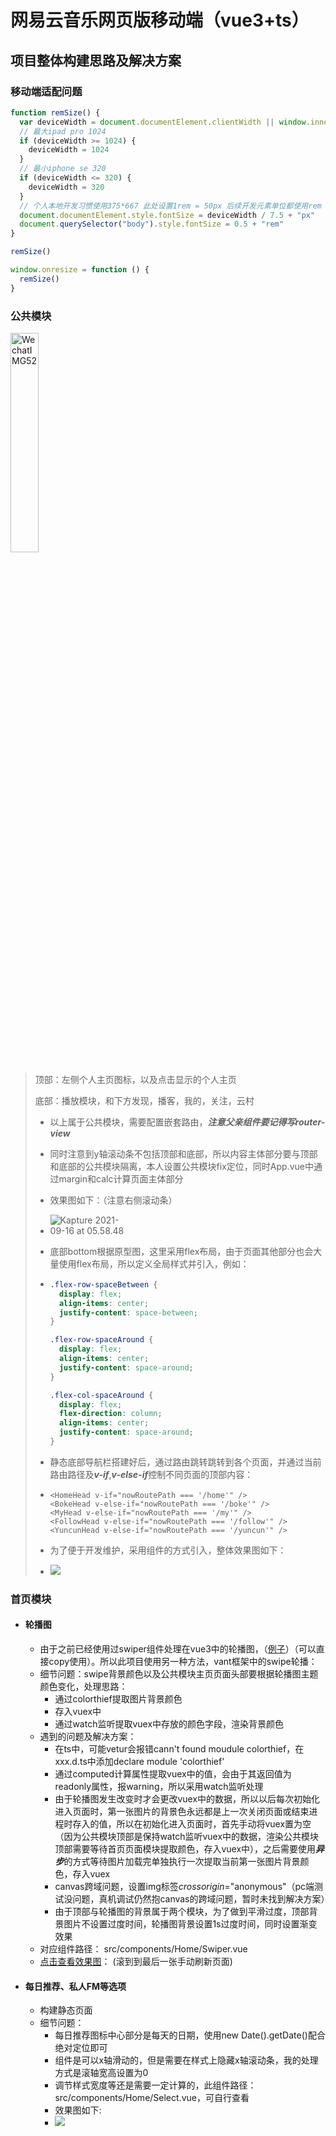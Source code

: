 # 网易云音乐网页版移动端（vue3+ts）

## 项目整体构建思路及解决方案

### 移动端适配问题

```javascript
function remSize() {
  var deviceWidth = document.documentElement.clientWidth || window.innerWidth
  // 最大ipad pro 1024
  if (deviceWidth >= 1024) {
    deviceWidth = 1024
  }
  // 最小iphone se 320
  if (deviceWidth <= 320) {
    deviceWidth = 320
  }
  // 个人本地开发习惯使用375*667 此处设置1rem = 50px 后续开发元素单位都使用rem
  document.documentElement.style.fontSize = deviceWidth / 7.5 + "px"
  document.querySelector("body").style.fontSize = 0.5 + "rem"
}

remSize()

window.onresize = function () {
  remSize()
}
```



### 公共模块

<img src="http://luckydog314.ltd:8080/pic/home.jpeg" alt="WechatIMG52" style="width: 30%;" />

> 顶部：左侧个人主页图标，以及点击显示的个人主页
>
> 底部：播放模块，和下方发现，播客，我的，关注，云村
>
> - 以上属于公共模块，需要配置嵌套路由，***注意父亲组件要记得写router-view***
> - 同时注意到y轴滚动条不包括顶部和底部，所以内容主体部分要与顶部和底部的公共模块隔离，本人设置公共模块fix定位，同时App.vue中通过margin和calc计算页面主体部分
> - 效果图如下：（注意右侧滚动条）
> - <img src="http://luckydog314.ltd:8080/pic/homeDemo.gif" alt="Kapture 2021-09-16 at 05.58.48" style="max-width:30%;" />
>
> - 底部bottom根据原型图，这里采用flex布局，由于页面其他部分也会大量使用flex布局，所以定义全局样式并引入，例如：
>
> - ```css
>   .flex-row-spaceBetween {
>     display: flex;
>     align-items: center;
>     justify-content: space-between;
>   }
>   
>   .flex-row-spaceAround {
>     display: flex;
>     align-items: center;
>     justify-content: space-around;
>   }
>   
>   .flex-col-spaceAround {
>     display: flex;
>     flex-direction: column;
>     align-items: center;
>     justify-content: space-around;
>   }
>   ```
>
> - 静态底部导航栏搭建好后，通过路由跳转跳转到各个页面，并通过当前路由路径及***v-if***,***v-else-if***控制不同页面的顶部内容：
>
> - ```vue
>   <HomeHead v-if="nowRoutePath === '/home'" />
>   <BokeHead v-else-if="nowRoutePath === '/boke'" />
>   <MyHead v-else-if="nowRoutePath === '/my'" />
>   <FollowHead v-else-if="nowRoutePath === '/follow'" />
>   <YuncunHead v-else-if="nowRoutePath === '/yuncun'" />
>   ```
>
> - 为了便于开发维护，采用组件的方式引入，整体效果图如下：
>
> - <img src="http://luckydog314.ltd:8080/pic/bottomRouter.gif" style="max-width:30%;" />





### 首页模块

- #### 轮播图

  - 由于之前已经使用过swiper组件处理在vue3中的轮播图，（[例子](https://github.com/luckydog12/wwyMusicOld/blob/master/src/components/Home/Swiper.vue)）（可以直接copy使用）。所以此项目使用另一种方法，vant框架中的swipe轮播：
  - 细节问题：swipe背景颜色以及公共模块主页页面头部要根据轮播图主题颜色变化，处理思路：
    - 通过colorthief提取图片背景颜色
    - 存入vuex中
    - 通过watch监听提取vuex中存放的颜色字段，渲染背景颜色
  - 遇到的问题及解决方案：
    - 在ts中，可能vetur会报错cann't found moudule colorthief，在xxx.d.ts中添加declare module 'colorthief'
    - 通过computed计算属性提取vuex中的值，会由于其返回值为readonly属性，报warning，所以采用watch监听处理
    - 由于轮播图发生改变时才会更改vuex中的数据，所以以后每次初始化进入页面时，第一张图片的背景色永远都是上一次关闭页面或结束进程时存入的值，所以在初始化进入页面时，首先手动将vuex置为空（因为公共模块顶部是保持watch监听vuex中的数据，渲染公共模块顶部需要等待首页页面模块提取颜色，存入vuex中），之后需要使用***异步***的方式等待图片加载完单独执行一次提取当前第一张图片背景颜色，存入vuex
    - canvas跨域问题，设置img标签*crossorigin*="anonymous"（pc端测试没问题，真机调试仍然抱canvas的跨域问题，暂时未找到解决方案）
    - 由于顶部与轮播图的背景属于两个模块，为了做到平滑过度，顶部背景图片不设置过度时间，轮播图背景设置1s过度时间，同时设置渐变效果
  - 对应组件路径： src/components/Home/Swiper.vue
  - [点击查看效果图](http://luckydog314.ltd:8080/pic/homeSwipe.gif)： (滚到到最后一张手动刷新页面)

- #### 每日推荐、私人FM等选项

  - 构建静态页面
  - 细节问题：
    - 每日推荐图标中心部分是每天的日期，使用new Date().getDate()配合绝对定位即可
    - 组件是可以x轴滑动的，但是需要在样式上隐藏x轴滚动条，我的处理方式是滚轴宽高设置为0
    - 调节样式宽度等还是需要一定计算的，此组件路径：src/components/Home/Select.vue，可自行查看
    - 效果图如下:
    - <img src="http://luckydog314.ltd:8080/pic/select.gif" />















